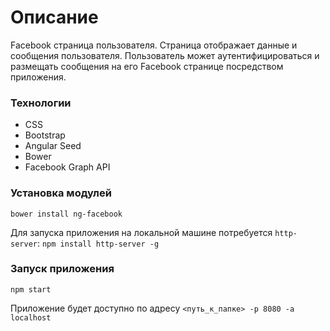 # Описание
Facebook страница пользователя. Страница отображает данные и сообщения пользователя. Пользователь может аутентифицироваться и размещать сообщения на его Facеbook странице посредством приложения.

### Технологии
* CSS
* Bootstrap
* Angular Seed
* Bower
* Facebook Graph API

### Установка модулей
`bower install ng-facebook`

Для запуска приложения на локальной машине потребуется `http-server`: `npm install http-server -g`


### Запуск приложения
`npm start`

Приложение будет доступно по адресу `<путь_к_папке> -p 8080 -a localhost`
